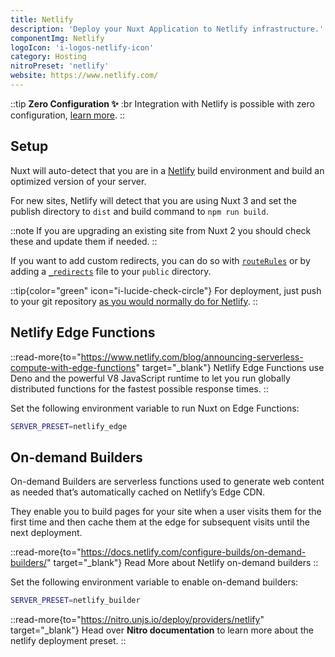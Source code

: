 ```yaml
---
title: Netlify
description: 'Deploy your Nuxt Application to Netlify infrastructure.'
componentImg: Netlify
logoIcon: 'i-logos-netlify-icon'
category: Hosting
nitroPreset: 'netlify'
website: https://www.netlify.com/
---
```


::tip
**Zero Configuration ✨**
:br
Integration with Netlify is possible with zero configuration, [learn more](https://nitro.unjs.io/deploy#zero-config-providers).
::

## Setup

Nuxt will auto-detect that you are in a [Netlify](https://www.netlify.com) build environment and build an optimized version of your server.

For new sites, Netlify will detect that you are using Nuxt 3 and set the publish directory to `dist` and build command to `npm run build`.

::note
If you are upgrading an existing site from Nuxt 2 you should check these and update them if needed.
::

If you want to add custom redirects, you can do so with [`routeRules`](/docs/guide/concepts/rendering#hybrid-rendering) or by adding a [`_redirects`](https://docs.netlify.com/routing/redirects/#syntax-for-the-redirects-file) file to your `public` directory.

::tip{color="green" icon="i-lucide-check-circle"}
For deployment, just push to your git repository [as you would normally do for Netlify](https://docs.netlify.com/configure-builds/get-started/).
::

## Netlify Edge Functions

::read-more{to="https://www.netlify.com/blog/announcing-serverless-compute-with-edge-functions" target="_blank"}
Netlify Edge Functions use Deno and the powerful V8 JavaScript runtime to let you run globally distributed functions for the fastest possible response times.
::

Set the following environment variable to run Nuxt on Edge Functions:

```bash
SERVER_PRESET=netlify_edge
```

## On-demand Builders

On-demand Builders are serverless functions used to generate web content as needed that’s automatically cached on Netlify’s Edge CDN.

They enable you to build pages for your site when a user visits them for the first time and then cache them at the edge for subsequent visits until the next deployment.

::read-more{to="https://docs.netlify.com/configure-builds/on-demand-builders/" target="_blank"}
Read More about Netlify on-demand builders
::

Set the following environment variable to enable on-demand builders:

```bash
SERVER_PRESET=netlify_builder
```

::read-more{to="https://nitro.unjs.io/deploy/providers/netlify" target="_blank"}
Head over **Nitro documentation** to learn more about the netlify deployment preset.
::
